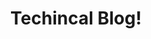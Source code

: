 ---
title: "Techincal Blog!"
description: "This is meta description."
draft: false


# custom style
custom_class: "" 
custom_attributes: "" 
custom_css: ""
---